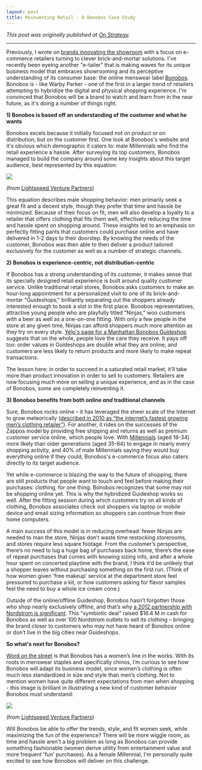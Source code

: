 ```yaml
---
layout: post
title: Reinventing Retail - A Bonobos Case Study
---
```


*This post was originally published at [On Strategy](http://cargocollective.com/joychen/Reinventing-Retail-A-Bonobos-Case-Study).*

-----

Previously, I wrote on [brands innovating the showroom](/2013/04/08/brands-innovating-the-showroom/) with a focus on e-commerce retailers turning to clever brick-and-mortar solutions. I've recently been eyeing another "e-tailer" that is making waves for its unique business model that embraces showrooming and its perceptive understanding of its consumer base: the online menswear label [Bonobos](http://bonobos.com). Bonobos is - like Warby Parker - one of the first in a larger trend of retailers attempting to hybridize the digital and physical shopping experience. I'm convinced that Bonobos will be a brand to watch and learn from in the near future, as it's doing a number of things right. 

**1) Bonobos is based off an understanding of the customer and what he wants**

Bonobos excels because it initially focused not on product or on distribution, but on the customer first. One look at Bonobos's website and it's obvious which demographic it caters to: male Millennials who find the retail experience a hassle. After surveying its top customers, Bonobos managed to build the company around some key insights about this target audience, best represented by this equation:

[![](http://payload193.cargocollective.com/1/12/392931/6168283/bonobos_shopping_1.png)](http://lsvp.com/2010/12/16/why-lightspeed-invested-in-bonobos/)

(from [Lightspeed Venture Partners](http://lsvp.com/2010/12/16/why-lightspeed-invested-in-bonobos/))

This equation describes male shopping behavior: men primarily seek a great fit and a decent style, though they prefer that time and hassle be minimized. Because of their focus on fit, men will also develop a loyalty to a retailer that offers clothing that fits them well, effectively reducing the time and hassle spent on shopping around. These insights led to an emphasis on perfectly fitting pants that customers could purchase online and have delivered in 1-2 days to their doorstep. By knowing the needs of the customer, Bonobos was then able to then deliver a product tailored exclusively for the customer as well as a number of strategic channels.

**2) Bonobos is experience-centric, not distribution-centric** 

If Bonobos has a strong understanding of its customer, it makes sense that its specially designed retail experience is built around quality customer service. Unlike traditional retail stores, Bonobos asks customers to make an hour-long appointment for a personalized visit to one of its brick-and-mortar "Guideshops," brilliantly separating out the shoppers already interested enough to book a slot in the first place. Bonobos representatives, attractive young people who are playfully titled "Ninjas," woo customers with a beer as well as a one-on-one fitting.  With only a few people in the store at any given time, Ninjas can afford shoppers much more attention as they try on every style. [Yelp's page for a Manhattan Bonobos Guideshop](http://www.yelp.com/biz/bonobos-manhattan-2) suggests that on the whole, people love the care they receive. It pays off too: order values in Guideshops are double what they are online, and customers are less likely to return products and more likely to make repeat transactions. 

The lesson here: in order to succeed in a saturated retail market, it’ll take more than product innovation in order to sell to customers. Retailers are now focusing much more on selling a unique experience, and as in the case of Bonobos, some are completely reinventing it.     

**3) Bonobos benefits from both online _and_ traditional channels**

Sure, Bonobos rocks online – it has leveraged the sheer scale of the Internet to grow meteorically ([described in 2010 as “the internet’s fastest growing men’s clothing retailer”](http://www.marketwire.com/press-release/bonobos-secures-185m-funding-round-from-lightspeed-venture-partners-accel-partners-1370286.htm)). For another, it rides on the successes of the Zappos model by providing free shipping and returns as well as premium customer service online, which people love. With [Millennials](http://www.emarketer.com/Article/How-Millennials-Shop-Online/1010031) (aged 18-34) more likely than older generations (aged 35-64) to engage in nearly every shopping activity, and 40% of male Millennials saying they would buy everything online if they could, Bonobos's e-commerce focus also caters directly to its target audience. 

Yet while e-commerce is blazing the way to the future of shopping, there are still products that people want to touch and feel before making their purchases: clothing, for one thing. Bonobos recognizes that some may not be shopping online yet. This is why the hybridized Guideshop works so well. After the fitting session during which customers try on all kinds of clothing, Bonobos associates check out shoppers via laptop or mobile device and email sizing information so shoppers can continue from their home computers. 

A main success of this model is in reducing overhead: fewer Ninjas are needed to man the store, Ninjas don’t waste time restocking storerooms, and stores require less square footage. From the customer’s perspective, there’s no need to lug a huge bag of purchases back home, there’s the ease of repeat purchases that comes with knowing sizing info, and after a whole hour spent on concerted playtime with the brand, I think it’d be unlikely that a shopper leaves without purchasing something on the first run. (Think of how women given ‘free makeup’ service at the department store feel pressured to purchase a kit, or how customers asking for flavor samples feel the need to buy a whole ice cream cone.) 

Outside of the online/offline Guideshop, Bonobos hasn’t forgotten those who shop nearly exclusively offline, and that’s why [a 2012 partnership with Nordstrom is significant](http://dealbook.nytimes.com/2012/04/11/stores-go-online-to-find-a-perfect-fit/?ref=business). This "symbiotic deal" raised $16.4 M in cash for Bonobos as well as over 100 Nordstrom outlets to sell its clothing – bringing the brand closer to customers who may not have heard of Bonobos online or don’t live in the big cities near Guideshops. 

**So what's next for Bonobos?**

[Word on the street](https://twitter.com/Bonobos/status/344613051670097921) is that Bonobos has a women’s line in the works. With its roots in menswear staples and specifically chinos, I’m curious to see how Bonobos will adapt its business model, since women’s clothing is often much less standardized in size and style than men’s clothing. Not to mention women have quite different expectations from men when shopping - this image is brilliant in illustrating a new kind of customer behavior Bonobos must understand:

![](http://payload193.cargocollective.com/1/12/392931/6168283/bonobos_shopping_female.png)

(from [Lightspeed Venture Partners](http://lsvp.com/2010/12/16/why-lightspeed-invested-in-bonobos/))

Will Bonobos be able to offer the trends, style, and fit women seek, while maximizing the fun of the experience? There will be more wiggle room, as time and hassle aren't a big problem as long as Bonobos can provide something fashionable (women derive utility from entertainment value and more frequent 'fun' purchases). As a female Millennial, I'm personally quite excited to see how Bonobos will deliver on this challenge. 		